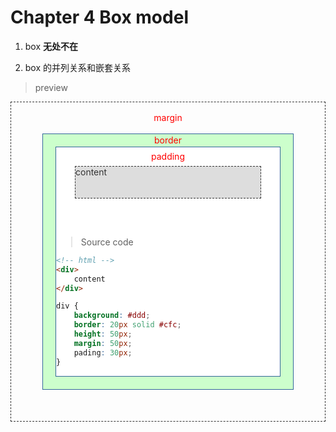 # Chapter 4 Box model 

1. box **无处不在**

2. box 的并列关系和嵌套关系


> preview

<div style="border:1px dashed #333;">
    <div style="color:#f00; text-align:center; height:50px; line-height:50px;">margin</div>
    <div style="border:1px solid #369; margin:0 50px 50px; background: #cfc;">
        <div style="color:#f00; text-align:center; height:20px; line-height:20px;">border</div>
        <div style="border:1px solid #369; margin:0 20px 20px; background:#fff">
            <div style="color:#f00; text-align:center; height:30px; line-height:30px;">padding</div>
            <div style="height:50px; color:#333; border:1px dashed #333; margin:0 30px 30px; background:#ddd;">
                content
            </div>
<br>

> Source code

```html
<!-- html -->
<div>
    content
</div>    
```

```css
div {
    background: #ddd;
    border: 20px solid #cfc;
    height: 50px;
    margin: 50px;
    pading: 30px;
}
```
